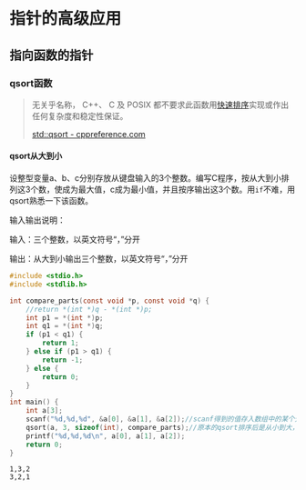 # 指针的高级应用

## 指向函数的指针

### qsort函数

> 无关乎名称， C++、 C 及 POSIX 都不要求此函数用[快速排序](https://en.wikipedia.org/wiki/Quicksort)实现或作出任何复杂度和稳定性保证。
>
> [std::qsort \- cppreference\.com](https://zh.cppreference.com/w/cpp/algorithm/qsort)

#### qsort从大到小

设整型变量a、b、c分别存放从键盘输入的3个整数。编写C程序，按从大到小排列这3个数，使成为最大值，c成为最小值，并且按序输出这3个数。用`if`不难，用qsort熟悉一下该函数。

输入输出说明：

输入：三个整数，以英文符号“，”分开

输出：从大到小输出三个整数，以英文符号“，”分开

```c
#include <stdio.h>
#include <stdlib.h>

int compare_parts(const void *p, const void *q) {
    //return *(int *)q - *(int *)p;
    int p1 = *(int *)p;
    int q1 = *(int *)q;
    if (p1 < q1) {
        return 1;
    } else if (p1 > q1) {
        return -1;
    } else {
        return 0;
    }
}
int main() {
    int a[3];
    scanf("%d,%d,%d", &a[0], &a[1], &a[2]);//scanf得到的值存入数组中的某个元素记得用&
    qsort(a, 3, sizeof(int), compare_parts);//原本的qsort排序后是从小到大，故compare函数中, if (val_p > val_q) return 1;
    printf("%d,%d,%d\n", a[0], a[1], a[2]);
    return 0;
}
```

```shell
1,3,2
3,2,1
```

